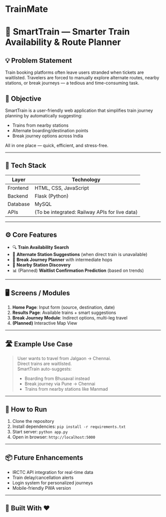 # TrainMate
# 🚆 SmartTrain — Smarter Train Availability & Route Planner

## 💡 Problem Statement

Train booking platforms often leave users stranded when tickets are waitlisted. Travelers are forced to manually explore alternate routes, nearby stations, or break journeys — a tedious and time-consuming task.

## 🎯 Objective

SmartTrain is a user-friendly web application that simplifies train journey planning by automatically suggesting:
- Trains from nearby stations
- Alternate boarding/destination points
- Break journey options across India

All in one place — quick, efficient, and stress-free.

---

## 🔧 Tech Stack

| Layer       | Technology         |
|-------------|--------------------|
| Frontend    | HTML, CSS, JavaScript |
| Backend     | Flask (Python)     |
| Database    | MySQL              |
| APIs        | (To be integrated: Railway APIs for live data) |

---

## ⚙️ Core Features

- 🔍 **Train Availability Search**
- 🚉 **Alternate Station Suggestions** (when direct train is unavailable)
- 🔄 **Break Journey Planner** with intermediate hops
- 📍 **Nearby Station Discovery**
- 📊 (Planned) **Waitlist Confirmation Prediction** (based on trends)

---

## 🖥️ Screens / Modules

1. **Home Page**: Input form (source, destination, date)
2. **Results Page**: Available trains + smart suggestions
3. **Break Journey Module**: Indirect options, multi-leg travel
4. **(Planned)** Interactive Map View

---

## 🛣️ Example Use Case

> User wants to travel from Jalgaon → Chennai.  
> Direct trains are waitlisted.  
> SmartTrain auto-suggests:
> - Boarding from Bhusaval instead
> - Break journey via Pune → Chennai
> - Trains from nearby stations like Manmad

---

## 🚀 How to Run

1. Clone the repository
2. Install dependencies: `pip install -r requirements.txt`
3. Start server: `python app.py`
4. Open in browser: `http://localhost:5000`

---

## 📦 Future Enhancements

- IRCTC API integration for real-time data
- Train delay/cancellation alerts
- Login system for personalized journeys
- Mobile-friendly PWA version

---

## 🏁 Built With ❤️ 

